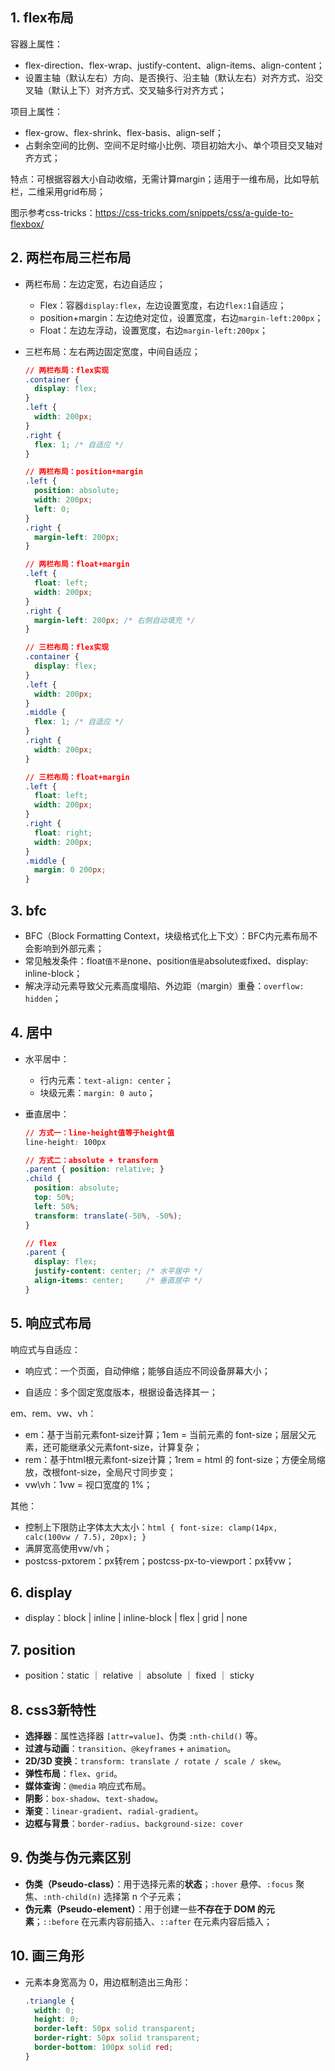 ## 1. flex布局

容器上属性：

- flex-direction、flex-wrap、justify-content、align-items、align-content；
- 设置主轴（默认左右）方向、是否换行、沿主轴（默认左右）对齐方式、沿交叉轴（默认上下）对齐方式、交叉轴多行对齐方式；



项目上属性：

- flex-grow、flex-shrink、flex-basis、align-self；
- 占剩余空间的比例、空间不足时缩小比例、项目初始大小、单个项目交叉轴对齐方式；



特点：可根据容器大小自动收缩，无需计算margin；适用于一维布局，比如导航栏，二维采用grid布局；

图示参考css-tricks：https://css-tricks.com/snippets/css/a-guide-to-flexbox/

## 2. 两栏布局三栏布局

- 两栏布局：左边定宽，右边自适应；

  - Flex：容器`display:flex`，左边设置宽度，右边`flex:1`自适应；
  - position+margin：左边绝对定位，设置宽度，右边`margin-left:200px`；
  - Float：左边左浮动，设置宽度，右边`margin-left:200px`；

- 三栏布局：左右两边固定宽度，中间自适应；

  ```css
  // 两栏布局：flex实现
  .container {
    display: flex;
  }
  .left {
    width: 200px;
  }
  .right {
    flex: 1; /* 自适应 */
  }
  
  // 两栏布局：position+margin
  .left {
    position: absolute;
    width: 200px;
    left: 0;
  }
  .right {
    margin-left: 200px;
  }
  
  // 两栏布局：float+margin
  .left {
    float: left;
    width: 200px;
  }
  .right {
    margin-left: 200px; /* 右侧自动填充 */
  }
  ```

  ```css
  // 三栏布局：flex实现
  .container {
    display: flex;
  }
  .left {
    width: 200px;
  }
  .middle {
    flex: 1; /* 自适应 */
  }
  .right {
    width: 200px;
  }
  
  // 三栏布局：float+margin
  .left {
    float: left;
    width: 200px;
  }
  .right {
    float: right;
    width: 200px;
  }
  .middle {
    margin: 0 200px;
  }
  ```

## 3. bfc

- BFC（Block Formatting Context，块级格式化上下文）：BFC内元素布局不会影响到外部元素；
- 常见触发条件：float` 值不是 `none、position` 值是 `absolute` 或 `fixed、display: inline-block；
- 解决浮动元素导致父元素高度塌陷、外边距（margin）重叠：`overflow: hidden`；

## 4. 居中

- 水平居中：

  - 行内元素：`text-align: center`；
  - 块级元素：`margin: 0 auto`；

- 垂直居中：

  ```css
  // 方式一：line-height值等于height值
  line-height: 100px
  
  // 方式二：absolute + transform
  .parent { position: relative; }
  .child {
    position: absolute;
    top: 50%;
    left: 50%;
    transform: translate(-50%, -50%);
  }
  
  // flex
  .parent {
    display: flex;
    justify-content: center; /* 水平居中 */
    align-items: center;     /* 垂直居中 */
  }
  ```

## 5. 响应式布局

响应式与自适应：

- 响应式：一个页面，自动伸缩；能够自适应不同设备屏幕大小；

- 自适应：多个固定宽度版本，根据设备选择其一；



em、rem、vw、vh：

- em：基于当前元素font-size计算；1em = 当前元素的 font-size；层层父元素，还可能继承父元素font-size，计算复杂；
- rem：基于html根元素font-size计算；1rem = html 的 font-size；方便全局缩放，改根font-size，全局尺寸同步变；
- vw\vh：1vw = 视口宽度的 1%；



其他：

- 控制上下限防止字体太大太小：`html { font-size: clamp(14px, calc(100vw / 7.5), 20px); }`
- 满屏宽高使用vw/vh；
- postcss-pxtorem：px转rem；postcss-px-to-viewport：px转vw；

## 6. display

- display：block | inline | inline-block | flex | grid | none

## 7. position

- position：static ｜ relative ｜ absolute ｜ fixed ｜ sticky

## 8. css3新特性

- **选择器**：属性选择器 `[attr=value]`、伪类 `:nth-child()` 等。
- **过渡与动画**：`transition`、`@keyframes` + `animation`。
- **2D/3D 变换**：`transform: translate / rotate / scale / skew`。
- **弹性布局**：`flex`、`grid`。
- **媒体查询**：`@media` 响应式布局。
- **阴影**：`box-shadow`、`text-shadow`。
- **渐变**：`linear-gradient`、`radial-gradient`。
- **边框与背景**：`border-radius`、`background-size: cover`

## 9. 伪类与伪元素区别

- **伪类（Pseudo-class）**：用于选择元素的**状态**；`:hover` 悬停、`:focus` 聚焦、`:nth-child(n)` 选择第 n 个子元素；
- **伪元素（Pseudo-element）**：用于创建一些**不存在于 DOM 的元素**；`::before` 在元素内容前插入、`::after` 在元素内容后插入；

## 10. 画三角形

- 元素本身宽高为 0，用边框制造出三角形：

  ```css
  .triangle {
    width: 0;
    height: 0;
    border-left: 50px solid transparent;
    border-right: 50px solid transparent;
    border-bottom: 100px solid red;
  }
  ```

# 
